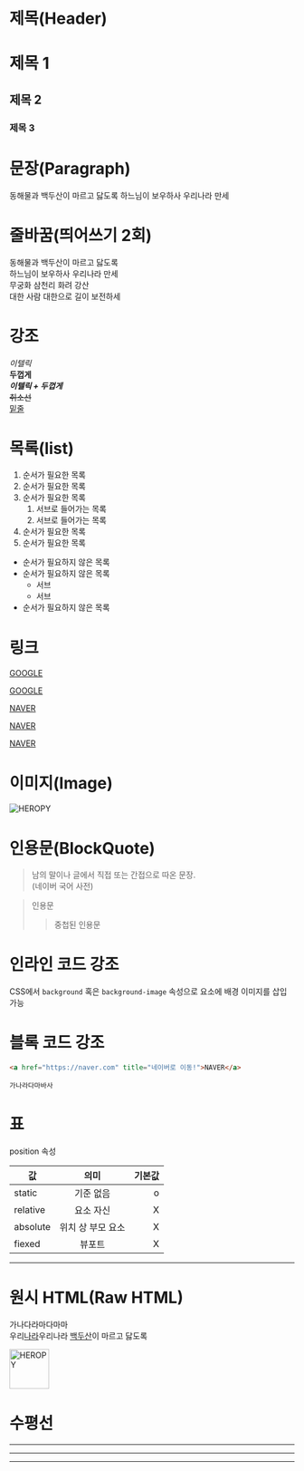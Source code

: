# 제목(Header)

# 제목 1
## 제목 2
### 제목 3

# 문장(Paragraph)

동해물과 백두산이 마르고 닳도록
하느님이 보우하사 우리나라 만세

# 줄바꿈(띄어쓰기 2회)

동해물과 백두산이 마르고 닳도록  
하느님이 보우하사 우리나라 만세  
무궁화 삼천리 화려 강산 <br/>
대한 사람 대한으로 길이 보전하세

# 강조

_이텔릭_  
**두껍게**  
**_이텔릭 + 두껍게_**  
~~취소선~~  
<u>밑줄</u>  

# 목록(list)

1. 순서가 필요한 목록
1. 순서가 필요한 목록
1. 순서가 필요한 목록  
    1. 서브로 들어가는 목록
    1. 서브로 들어가는 목록
1. 순서가 필요한 목록
1. 순서가 필요한 목록

- 순서가 필요하지 않은 목록
- 순서가 필요하지 않은 목록
    - 서브
    - 서브
- 순서가 필요하지 않은 목록

# 링크

<a href="https://google.com">GOOGLE</a>

[GOOGLE](https://google.com)

<a href="https://naver.com" title="네이버로 이동!">NAVER</a>

[NAVER](https://naver.com "네이버로 이동!")

<a href="https://naver.com" title="네이버로 이동!" target="_blank">NAVER</a>

# 이미지(Image)

![HEROPY](https://heropy.blog/css/images/logo.png)

# 인용문(BlockQuote)

> 남의 말이나 글에서 직접 또는 간접으로 따온 문장.  
> (네이버 국어 사전)

> 인용문
>> 중첩된 인용문

# 인라인 코드 강조

CSS에서 `background` 혹은 `background-image` 속성으로 요소에 배경 이미지를 삽입 가능

# 블록 코드 강조

```html
<a href="https://naver.com" title="네이버로 이동!">NAVER</a>
```
```plaintext
가나라다마바사
```

# 표

position 속성

값 | 의미 | 기본값
-- | :--: | --:
static | 기준 없음 | o
relative | 요소 자신 | X
absolute | 위치 상 부모 요소 | X
fiexed | 뷰포트 | X

---
# 원시 HTML(Raw HTML)

가나다라마다마마 <br/>
우리<u>나라</u>우리나라
<span style="text-decoration: underline;">백두산</span>이 마르고 닳도록

<img width="70" src="https://heropy.blog/css/images/logo.png" alt="HEROPY"/>

# 수평선

---
***
___

